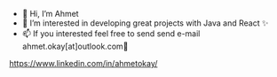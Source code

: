 - 👋 Hi, I’m Ahmet
- 👀 I’m interested in developing great projects with Java and React ✨
- 📫 If you interested feel free to send send e-mail ahmet.okay[at]outlook.com👋

https://www.linkedin.com/in/ahmetokay/

<!---
ahmetokay/ahmetokay is a ✨ special ✨ repository because its `README.md` (this file) appears on your GitHub profile.
You can click the Preview link to take a look at your changes.
--->

